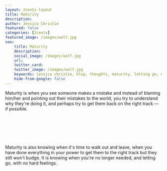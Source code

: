 ```yaml
---
layout: 2cents-layout
title: Maturity
description: 
author: Jessica Christie
featured: false
categories: [2cents]
featured_image: /images/wolf.jpg
seo: 
    title: Maturity
    description: 
    social_image: /images/wolf.jpg
    url:
    twitter_card:
    twitter_image: /images/wolf.jpg
    keywords: jessica christie, blog, thoughts, maturity, letting go, mistakes, understand
    hide-from-google: false
---
```

Maturity is when you see someone makes a mistake and instead of blaming him/her and pointing out their mistakes to the world, you try to understand why they're doing it, and perhaps try to get them back on the right track ― if possible.

&nbsp;

&nbsp;

&nbsp;

Maturity is also knowing when it's time to walk out and leave, when you have done everything in your power to get them to the right track but they still won't budge. It is knowing when you're no longer needed, and letting go, with no hard feelings.

&nbsp;

&nbsp;

&nbsp;
